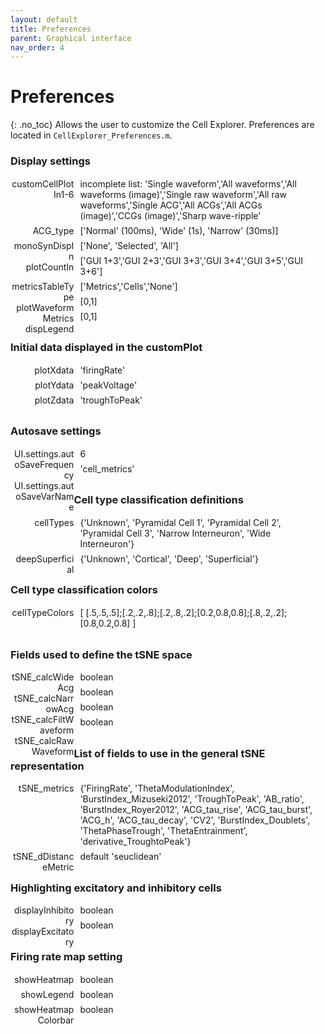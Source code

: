 ```yaml
---
layout: default
title: Preferences
parent: Graphical interface
nav_order: 4
---
```

<style>
dl {
    padding: 0.1em;
  }
  dt {
    float: left;
    clear: left;
    width: 100px;
    text-align: right;
    color: ;
  }
  dt::after {
    content: "";
  }
  dd {
    margin: 0 0 0 110px;
    padding: 0 0 0.5em 0;
  }
</style>

# Preferences
{: .no_toc}
Allows the user to customize the Cell Explorer. Preferences are located in `CellExplorer_Preferences.m`.

### Display settings
<dl>
  <dt>customCellPlotIn1-6</dt>
  <dd>incomplete list: 'Single waveform','All waveforms','All waveforms (image)','Single raw waveform','All raw waveforms','Single ACG','All ACGs','All ACGs (image)','CCGs (image)','Sharp wave-ripple'</dd>
  <dt>ACG_type</dt>
  <dd>['Normal' (100ms), 'Wide' (1s), 'Narrow' (30ms)]</dd>
  <dt>monoSynDispIn</dt>
  <dd>['None', 'Selected', 'All']</dd>
  <dt>plotCountIn</dt>
  <dd>['GUI 1+3','GUI 2+3','GUI 3+3','GUI 3+4','GUI 3+5','GUI 3+6']</dd>
  <dt>metricsTableType</dt>
  <dd>['Metrics','Cells','None']</dd>
  <dt>plotWaveformMetrics</dt>
  <dd>[0,1]</dd>
  <dt>dispLegend</dt>
  <dd>[0,1]</dd>
</dl>

### Initial data displayed in the customPlot
<dl>
  <dt>plotXdata</dt>
  <dd>'firingRate'</dd>
  <dt>plotYdata</dt>
  <dd>'peakVoltage' </dd>
  <dt>plotZdata</dt>
  <dd>'troughToPeak' </dd>
</dl>

### Autosave settings
<dl>
  <dt>UI.settings.autoSaveFrequency</dt>
  <dd>6</dd>
  <dt>UI.settings.autoSaveVarName</dt>
  <dd>'cell_metrics'</dd>
</dl>

### Cell type classification definitions
<dl>
  <dt>cellTypes</dt>
  <dd>{'Unknown', 'Pyramidal Cell 1', 'Pyramidal Cell 2', 'Pyramidal Cell 3', 'Narrow Interneuron', 'Wide Interneuron'}</dd>
  <dt>deepSuperficial</dt>
  <dd>{'Unknown', 'Cortical', 'Deep', 'Superficial'}</dd>
</dl>

### Cell type classification colors
<dl>
  <dt>cellTypeColors</dt>
  <dd>[ [.5,.5,.5];[.2,.2,.8];[.2,.8,.2];[0.2,0.8,0.8];[.8,.2,.2];[0.8,0.2,0.8] ]</dd>
</dl>

### Fields used to define the tSNE space
<dl>
  <dt>tSNE_calcWideAcg</dt>
  <dd>boolean</dd>
  <dt>tSNE_calcNarrowAcg</dt>
  <dd>boolean</dd>
  <dt>tSNE_calcFiltWaveform</dt>
  <dd>boolean</dd>
  <dt>tSNE_calcRawWaveform</dt>
  <dd>boolean</dd>
</dl>

### List of fields to use in the general tSNE representation
<dl>
  <dt>tSNE_metrics</dt>
  <dd>{'FiringRate', 'ThetaModulationIndex', 'BurstIndex_Mizuseki2012', 'TroughToPeak', 'AB_ratio', 'BurstIndex_Royer2012', 'ACG_tau_rise', 'ACG_tau_burst', 'ACG_h', 'ACG_tau_decay', 'CV2', 'BurstIndex_Doublets', 'ThetaPhaseTrough', 'ThetaEntrainment', 'derivative_TroughtoPeak'}</dd>
  <dt>tSNE_dDistanceMetric</dt>
  <dd>default 'seuclidean'</dd>
</dl>

### Highlighting excitatory and inhibitory cells
<dl>
  <dt>displayInhibitory</dt>
  <dd>boolean</dd>
  <dt>displayExcitatory</dt>
  <dd>boolean</dd>
</dl>

### Firing rate map setting
<dl>
  <dt>showHeatmap</dt>
  <dd>boolean</dd>
  <dt>showLegend</dt>
  <dd>boolean</dd>
  <dt>showHeatmapColorbar</dt>
  <dd>boolean</dd>
</dl>
